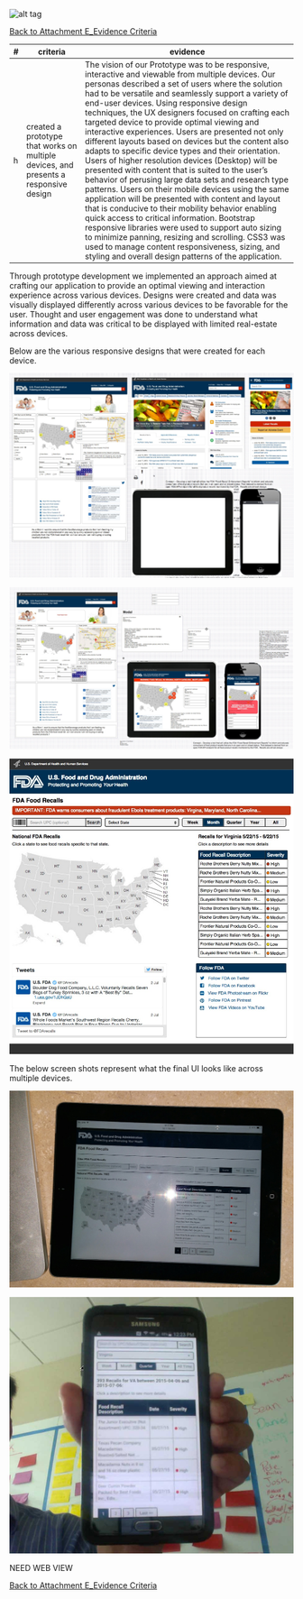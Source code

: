 ![alt tag](https://github.com/AccentureFed/process-documentation/raw/master/agile-process-photos/response-images/proposal-header.png)

[Back to Attachment E_Evidence Criteria](https://github.com/AccentureFed/18FRFQ-Response/blob/master/process-documentation/evidence/README.md)

|#|criteria|evidence|
|-------|---------------|------------------|
|h|created a prototype that works on multiple devices, and presents a responsive design |The vision of our Prototype was to be responsive, interactive and viewable from multiple devices. Our personas described a set of users where the solution had to be versatile and seamlessly support a variety of end-user devices. Using responsive design techniques, the UX designers focused on crafting each targeted device to provide optimal viewing and interactive experiences. Users are presented not only different layouts based on devices but the content also adapts to specific device types and their orientation. Users of higher resolution devices (Desktop) will be presented with content that is suited to the user’s behavior of perusing large data sets and research type patterns. Users on their mobile devices using the same application will be presented with content and layout that is conducive to their mobility behavior enabling quick access to critical information. Bootstrap responsive libraries were used to support auto sizing to minimize panning, resizing and scrolling. CSS3 was used to manage content responsiveness, sizing, and styling and overall design patterns of the application.|

Through prototype development we implemented an approach aimed at crafting our application to provide an optimal viewing and interaction experience across various devices.  Designs were created and data was visually displayed differently across various devices to be favorable for the user.  Thought and user engagement was done to understand what information and data was critical to be displayed with limited real-estate across devices. 

Below are the various responsive designs that were created for each device. 

![alt tag](https://github.com/AccentureFed/18FRFQ-Response/blob/master/process-documentation/user-centric-design/design_evolution_images/Evo_5.jpg?raw=true>)

![alt tag](https://github.com/AccentureFed/18FRFQ-Response/blob/master/process-documentation/user-centric-design/design_evolution_images/Evo_6.jpg?raw=true>)

![alt tag](https://github.com/AccentureFed/18FRFQ-Response/blob/master/process-documentation/user-centric-design/design_evolution_images/Evo_7.jpg?raw=true>)



The below screen shots represent what the final UI looks like across multiple devices.

![alt tag](https://github.com/AccentureFed/18FRFQ-Response/blob/master/process-documentation/user-centric-design/design_evolution_images/Evo_18.jpg?raw=true>)

![alt tag](https://github.com/AccentureFed/18FRFQ-Response/blob/master/process-documentation/user-centric-design/design_evolution_images/Evo_19.jpg?raw=true>)

NEED WEB VIEW

[Back to Attachment E_Evidence Criteria](https://github.com/AccentureFed/18FRFQ-Response/blob/master/process-documentation/evidence/README.md)

